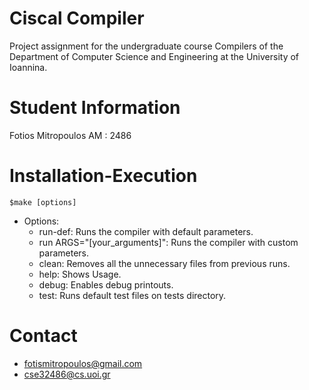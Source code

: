 # Ciscal Compiler

Project assignment for the undergraduate course Compilers of the Department of Computer Science and Engineering at the University of Ioannina.

# Student Information
Fotios Mitropoulos 
AM : 2486

# Installation-Execution
` $make [options] `
  
  - Options:
    - run-def:       Runs the compiler with default parameters.
    - run ARGS="[your_arguments]":           Runs the compiler with custom parameters.
    - clean:         Removes all the unnecessary files from previous runs.
    - help:          Shows Usage.
    - debug:         Enables debug printouts.
    - test:          Runs default test files on tests directory.

# Contact
- fotismitropoulos@gmail.com
- cse32486@cs.uoi.gr

